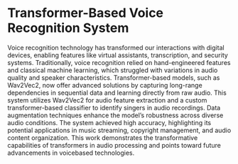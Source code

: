 # Transformer-Based Voice Recognition System
Voice recognition technology has transformed our interactions with digital devices,
enabling features like virtual assistants, transcription, and security systems. Traditionally, voice
recognition relied on hand-engineered features and classical machine learning, which struggled
with variations in audio quality and speaker characteristics. Transformer-based models, such as
Wav2Vec2, now offer advanced solutions by capturing long-range dependencies in sequential data
and learning directly from raw audio. This system utilizes Wav2Vec2 for audio feature extraction
and a custom transformer-based classifier to identify singers in audio recordings. Data
augmentation techniques enhance the model’s robustness across diverse audio conditions. The
system achieved high accuracy, highlighting its potential applications in music streaming,
copyright management, and audio content organization. This work demonstrates the transformative
capabilities of transformers in audio processing and points toward future advancements in voicebased technologies.
